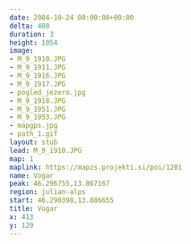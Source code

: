```yaml
---
date: 2004-10-24 00:00:00+00:00
delta: 480
duration: 3
height: 1054
image:
- M_9_1910.JPG
- M_9_1911.JPG
- M_9_1916.JPG
- M_9_1917.JPG
- pogled_jezero.jpg
- M_9_1918.JPG
- M_9_1951.JPG
- M_9_1953.JPG
- mapgps.jpg
- path_1.gif
layout: stub
lead: M_9_1910.JPG
map: 1
maplink: https://mapzs.projekti.si/poi/1201
name: Vogar
peak: 46.296755,13.867167
region: julian-alps
start: 46.290398,13.886655
title: Vogar
x: 413
y: 129
---
```

